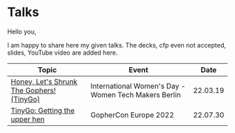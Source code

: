 # Talks

Hello you,

I am happy to share here my given talks.
The decks, cfp even not accepted, slides, YouTube video are added here.

| Topic                                                                               | Event                                                | Date     |
|-------------------------------------------------------------------------------------|------------------------------------------------------|----------|
| [Honey, Let's Shrunk The Gophers! (TinyGo)](./IWD-2022-WTM-Berlin-TinyGo/README.md) | International Women's Day - Women Tech Makers Berlin | 22.03.19 |
| [TinyGo: Getting the upper hen](./GopherConEU-2022/README.md)                       | GopherCon Europe 2022                                | 22.07.30 |
